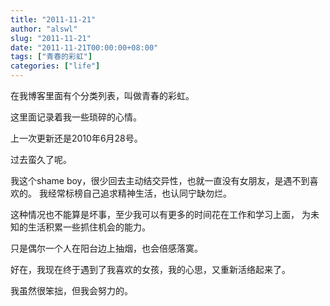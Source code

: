 ```yaml
---
title: "2011-11-21"
author: "alswl"
slug: "2011-11-21"
date: "2011-11-21T00:00:00+08:00"
tags: ["青春的彩虹"]
categories: ["life"]
---
```


在我博客里面有个分类列表，叫做青春的彩虹。

这里面记录着我一些琐碎的心情。

上一次更新还是2010年6月28号。

过去蛮久了呢。

我这个shame boy，很少回去主动结交异性，也就一直没有女朋友，是遇不到喜欢的。 我经常标榜自己追求精神生活，也认同宁缺勿烂。

这种情况也不能算是坏事，至少我可以有更多的时间花在工作和学习上面， 为未知的生活积累一些抓住机会的能力。

只是偶尔一个人在阳台边上抽烟，也会倍感落寞。

好在，我现在终于遇到了我喜欢的女孩，我的心思，又重新活络起来了。

我虽然很笨拙，但我会努力的。

